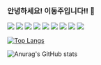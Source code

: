 ### 안녕하세요! 이동주입니다!! 👋

<img src="https://img.shields.io/badge/JavaScript-rgb(255, 230, 234)?style=flat&logo=JavaScript&logoColor=F7DF1E"/> <img src="https://img.shields.io/badge/HTML5-whitesmoke?style=flat&logo=HTML5&logoColor=E34F26"/> <img src="https://img.shields.io/badge/Sass-rgb(255, 230, 234)?style=flat&logo=Sass&logoColor=CC6699"/> <img src="https://img.shields.io/badge/TypeScript-whitesmoke?style=flat&logo=TypeScript&logoColor=#3178C6"/> <img src="https://img.shields.io/badge/React-rgb(255, 230, 234)?style=flat&logo=React&logoColor=61DAFB"/> <img src="https://img.shields.io/badge/GitHub-whitesmoke?style=flat&logo=GitHub&logoColor=181717"/> <img src="https://img.shields.io/badge/Slack-rgb(255, 230, 234)?style=flat&logo=Slack&logoColor=4A154B"/> <img src="https://img.shields.io/badge/Notion-whitesmoke?style=flat&logo=Notion&logoColor=000"/> <img src="https://img.shields.io/badge/Figma-rgb(255, 230, 234)?style=flat&logo=Figma&logoColor=#F24E1E"/>

<!-- <a href="https://velog.io/@dongduu">
  <img src="https://img.shields.io/badge/Velog-11b48a?style=flat&logo=Vimeo&logoColor=white"/>
</a> -->
  
<!--
**dongduu/dongduu** is a ✨ _special_ ✨ repository because its `README.md` (this file) appears on your GitHub profile.

Here are some ideas to get you started:

- 🔭 I’m currently working on ...
- 🌱 I’m currently learning ...
- 👯 I’m looking to collaborate on ...
- 🤔 I’m looking for help with ...
- 💬 Ask me about ...
- 📫 How to reach me: ...
- 😄 Pronouns: ...
- ⚡ Fun fact: ...
-->
[![Top Langs](https://github-readme-stats.vercel.app/api/top-langs/?username=dongduu&layout=compact&theme=dracula)](https://github.com/dongduu/github-readme-stats)


![Anurag's GitHub stats](https://github-readme-stats.vercel.app/api?username=dongduu&show_icons=true&theme=dracula)
